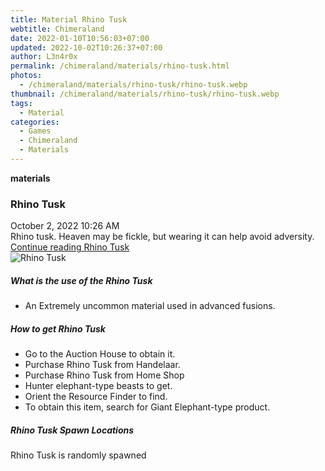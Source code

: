 ```yaml
---
title: Material Rhino Tusk
webtitle: Chimeraland
date: 2022-01-10T10:56:03+07:00
updated: 2022-10-02T10:26:37+07:00
author: L3n4r0x
permalink: /chimeraland/materials/rhino-tusk.html
photos:
  - /chimeraland/materials/rhino-tusk/rhino-tusk.webp
thumbnail: /chimeraland/materials/rhino-tusk/rhino-tusk.webp
tags:
  - Material
categories:
  - Games
  - Chimeraland
  - Materials
---
```


<section id="bootstrap-wrapper">
  <link
    rel="stylesheet"
    href="https://cdn.statically.io/gh/dimaslanjaka/Web-Manajemen/40ac3225/css/bootstrap-4.5-wrapper.css"
  />
  <div
    class="row g-0 border rounded overflow-hidden flex-md-row mb-4 shadow-sm position-relative"
  >
    <div class="col p-4 d-flex flex-column position-static">
      <strong class="d-inline-block mb-2 text-success">materials</strong>
      <h3 class="mb-0">Rhino Tusk</h3>
      <div class="mb-1 text-muted">October 2, 2022 10:26 AM</div>
      <div class="mb-2 border p-1">
        Rhino tusk. Heaven may be fickle, but wearing it can help avoid
        adversity.
      </div>
      <a
        href="/chimeraland/materials/rhino-tusk.html"
        class="stretched-link d-none"
        >Continue reading Rhino Tusk</a
      >
    </div>
    <div class="col-auto d-none d-lg-block">
      <img
        src="/chimeraland/materials/rhino-tusk/rhino-tusk.webp"
        alt="Rhino Tusk"
      />
    </div>
  </div>
  <div class="row">
    <div class="col-lg-6 col-12 mb-2">
      <div class="card">
        <div class="card-body">
          <h5 class="card-title">What is the use of the Rhino Tusk</h5>
          <div class="card-text">
            <ul>
              <li>An Extremely uncommon material used in advanced fusions.</li>
            </ul>
          </div>
        </div>
      </div>
    </div>
    <div class="col-lg-6 col-12 mb-2">
      <div class="card">
        <div class="card-body">
          <h5 class="card-title">How to get Rhino Tusk</h5>
          <div class="card-text">
            <ul>
              <li>Go to the Auction House to obtain it.</li>
              <li>Purchase Rhino Tusk from Handelaar.</li>
              <li>Purchase Rhino Tusk from Home Shop</li>
              <li>Hunter elephant-type beasts to get.</li>
              <li>Orient the Resource Finder to find.</li>
              <li>
                To obtain this item, search for Giant Elephant-type product.
              </li>
            </ul>
          </div>
        </div>
      </div>
    </div>
    <div class="col-12 mb-2">
      <h5>Rhino Tusk Spawn Locations</h5>
      <p>Rhino Tusk is randomly spawned</p>
    </div>
  </div>
</section>